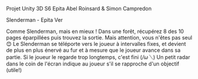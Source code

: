 Projet Unity 3D S6 Epita
Abel Roinsard & Simon Campredon

Slenderman - Epita Ver

Comme Slenderman, mais en mieux !
Dans une forêt, récupérez 8 des 10 pages éparpillées puis trouvez la sortie. Mais attention, vous n'êtes pas seul 😊
Le Slenderman se téléporte vers le joueur à intervalles fixes, et devient de plus en plus énervé au fur et à mesure que le joueur avance dans sa partie.
Si le joueur le regarde trop longtemps, c'est fini (*/ω＼*)
Un petit radar dans le coin de l'écran indique au joueur s'il se rapproche d'un objectif (utile!)
